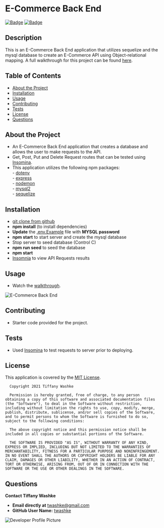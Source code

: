 # E-Commerce Back End

[![Badge](https://img.shields.io/badge/GitHub-twashke-blueviolet?style=flat-square&logo=appveyor)](https://github.com/twashke) [![Badge](https://img.shields.io/badge/License-MIT-blue)](https://opensource.org/licenses/MIT)

## Description

This is an E-Commerce Back End application that utilizes sequelize and the mysql database to create an E-Commerce API using Object-relational mapping.  A full walkthrough for this project can be found [here](insertlink).

## Table of Contents 

- [About the Project](#about-the-project)
- [Installation](#installation)
- [Usage](#usage)
- [Contributing](#contributing)
- [Tests](#tests)
- [License](#license)
- [Questions](#questions)

## About the Project

- An E-Commerce Back End application that creates a database and allows the user to make requests to the API.
- Get, Post, Put and Delete Request routes that can be tested using [Insomina](https://insomnia.rest/).
- This application utilizes the following npm packages: \
      - [dotenv](https://www.npmjs.com/package/dotenv) \
      - [express](https://www.npmjs.com/package/express) \
      - [nodemon](https://www.npmjs.com/package/nodemon) \
      - [mysql2](https://www.npmjs.com/package/mysql2) \
      - [sequelize](https://www.npmjs.com/package/sequelize) 

## Installation

- [git clone from github](https://github.com/twashke/E-Commerce-Back-End) 
- **npm install** (to install dependencies)
- **Update** the [.env.Example](.env.EXAMPLE) file with **MYSQL password**
- **npm start** to start server and create the mysql database
- Stop server to seed database (Control C)
- **npm run seed** to seed the database
- **npm start**
- [Insomnia](https://insomnia.rest/) to view API Requests results

## Usage

- Watch the [walkthrough](insertlinkhere).
 
![E-Commerce Back End]()

## Contributing

- Starter code provided for the project.

## Tests

- Used [Insomina](https://insomnia.rest/) to test requests to server prior to deploying.

## License

This application is covered by the [MIT License](https://opensource.org/licenses/MIT). 
       
      Copyright 2021 Tiffany Washke

      Permission is hereby granted, free of charge, to any person obtaining a copy of this software and associated documentation files (the "Software"), to deal in the Software without restriction, including without limitation the rights to use, copy, modify, merge, publish, distribute, sublicense, and/or sell copies of the Software, and to permit persons to whom the Software is furnished to do so, subject to the following conditions:
      
      The above copyright notice and this permission notice shall be included in all copies or substantial portions of the Software.
      
      THE SOFTWARE IS PROVIDED "AS IS", WITHOUT WARRANTY OF ANY KIND, EXPRESS OR IMPLIED, INCLUDING BUT NOT LIMITED TO THE WARRANTIES OF MERCHANTABILITY, FITNESS FOR A PARTICULAR PURPOSE AND NONINFRINGEMENT. IN NO EVENT SHALL THE AUTHORS OR COPYRIGHT HOLDERS BE LIABLE FOR ANY CLAIM, DAMAGES OR OTHER LIABILITY, WHETHER IN AN ACTION OF CONTRACT, TORT OR OTHERWISE, ARISING FROM, OUT OF OR IN CONNECTION WITH THE SOFTWARE OR THE USE OR OTHER DEALINGS IN THE SOFTWARE.


## Questions

**Contact Tiffany Washke**

- **Email directly at** twashke@gmail.com
- **GitHub User Name:** [twashke](https://github.com/twashke)

![Developer Profile Picture](https://avatars.githubusercontent.com/u/79234530?v=4) 


